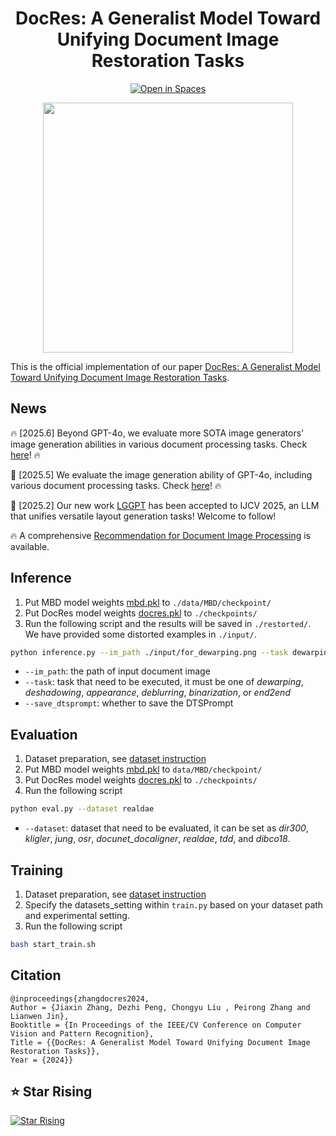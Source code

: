
<div align=center>

# DocRes: A Generalist Model Toward Unifying Document Image Restoration Tasks

[![Open in Spaces](https://huggingface.co/datasets/huggingface/badges/resolve/main/open-in-hf-spaces-sm.svg)](https://huggingface.co/spaces/qubvel-hf/documents-restoration)

</div>

<p align="center">
<img src="images/motivation.jpg" width="400">
</p>

This is the official implementation of our paper [DocRes: A Generalist Model Toward Unifying Document Image Restoration Tasks](https://arxiv.org/abs/2405.04408).

## News 
🔥 [2025.6] Beyond GPT-4o, we evaluate more SOTA image generators' image generation abilities in various document processing tasks. Check [here](https://github.com/NiceRingNode/GPT-4o-Image-Generation-for-OCR)! 🔥

🎉 [2025.5] We evaluate the image generation ability of GPT-4o, including various document processing tasks. Check [here](https://github.com/NiceRingNode/GPT-4o-Image-Generation-for-OCR)! 🔥

🎉 [2025.2] Our new work [LGGPT](https://github.com/NiceRingNode/LGGPT) has been accepted to IJCV 2025, an LLM that unifies versatile layout generation tasks! Welcome to follow!

🔥 A comprehensive [Recommendation for Document Image Processing](https://github.com/ZZZHANG-jx/Recommendations-Document-Image-Processing) is available.


## Inference 
1. Put MBD model weights [mbd.pkl](https://1drv.ms/f/s!Ak15mSdV3Wy4iahoKckhDPVP5e2Czw?e=iClwdK) to `./data/MBD/checkpoint/`
2. Put DocRes model weights [docres.pkl](https://1drv.ms/f/s!Ak15mSdV3Wy4iahoKckhDPVP5e2Czw?e=iClwdK) to `./checkpoints/`
3. Run the following script and the results will be saved in `./restorted/`. We have provided some distorted examples in `./input/`.
```bash
python inference.py --im_path ./input/for_dewarping.png --task dewarping --save_dtsprompt 1
```

- `--im_path`: the path of input document image
- `--task`: task that need to be executed, it must be one of _dewarping_, _deshadowing_, _appearance_, _deblurring_, _binarization_, or _end2end_
- `--save_dtsprompt`: whether to save the DTSPrompt

## Evaluation

1. Dataset preparation, see [dataset instruction](./data/README.md)
2. Put MBD model weights [mbd.pkl](https://1drv.ms/f/s!Ak15mSdV3Wy4iahoKckhDPVP5e2Czw?e=iClwdK) to `data/MBD/checkpoint/`
3. Put DocRes model weights [docres.pkl](https://1drv.ms/f/s!Ak15mSdV3Wy4iahoKckhDPVP5e2Czw?e=iClwdK) to `./checkpoints/`
2. Run the following script
```bash
python eval.py --dataset realdae
```
- `--dataset`: dataset that need to be evaluated, it can be set as _dir300_, _kligler_, _jung_, _osr_, _docunet\_docaligner_, _realdae_, _tdd_, and _dibco18_.

## Training 
1. Dataset preparation, see [dataset instruction](./data/README.md)
2. Specify the datasets_setting within `train.py` based on your dataset path and experimental setting.
3. Run the following script
```bash
bash start_train.sh
```


## Citation
```
@inproceedings{zhangdocres2024, 
Author = {Jiaxin Zhang, Dezhi Peng, Chongyu Liu , Peirong Zhang and Lianwen Jin}, 
Booktitle = {In Proceedings of the IEEE/CV Conference on Computer Vision and Pattern Recognition}, 
Title = {{DocRes: A Generalist Model Toward Unifying Document Image Restoration Tasks}}, 
Year = {2024}}   
```
## ⭐ Star Rising
[![Star Rising](https://api.star-history.com/svg?repos=ZZZHANG-jx/DocRes&type=Timeline)](https://star-history.com/#ZZZHANG-jx/DocRes&Timeline)
